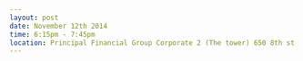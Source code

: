 ---
layout: post
date: November 12th 2014
time: 6:15pm - 7:45pm
location: Principal Financial Group Corporate 2 (The tower) 650 8th st.
---